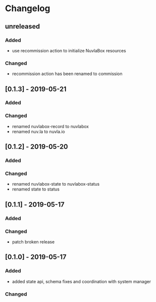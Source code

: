 # Changelog
## unreleased
### Added
- use recommission action to initialize NuvlaBox resources
### Changed
- recommission action has been renamed to commission
## [0.1.3] - 2019-05-21
### Added
### Changed
- renamed nuvlabox-record to nuvlabox
- renamed nuv.la to nuvla.io
## [0.1.2] - 2019-05-20
### Added
### Changed
- renamed nuvlabox-state to nuvlabox-status
- renamed state to status
## [0.1.1] - 2019-05-17
### Added
### Changed
- patch broken release
## [0.1.0] - 2019-05-17
### Added 
- added state api, schema fixes and coordination with system manager
### Changed





 
